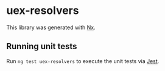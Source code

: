 # uex-resolvers

This library was generated with [Nx](https://nx.dev).

## Running unit tests

Run `ng test uex-resolvers` to execute the unit tests via [Jest](https://jestjs.io).
